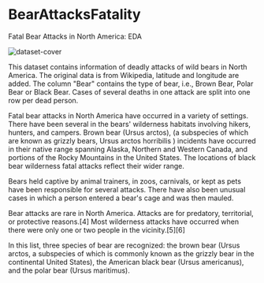 # BearAttacksFatality
Fatal Bear Attacks in North America: EDA

![dataset-cover](https://user-images.githubusercontent.com/100385953/179640766-f1b3778f-6cea-4da6-98d8-b43387f41818.jpg)


This dataset contains information of deadly attacks of wild bears in North America. The original data is from Wikipedia, latitude and longitude are added. The column "Bear" contains the type of bear, i.e., Brown Bear, Polar Bear or Black Bear.
Cases of several deaths in one attack are split into one row per dead person.

Fatal bear attacks in North America have occurred in a variety of settings. There have been several in the bears' wilderness habitats involving hikers, hunters, and campers. Brown bear (Ursus arctos), (a subspecies of which are known as grizzly bears, Ursus arctos horribilis ) incidents have occurred in their native range spanning Alaska, Northern and Western Canada, and portions of the Rocky Mountains in the United States. The locations of black bear wilderness fatal attacks reflect their wider range.

Bears held captive by animal trainers, in zoos, carnivals, or kept as pets have been responsible for several attacks. There have also been unusual cases in which a person entered a bear's cage and was then mauled.

Bear attacks are rare in North America. Attacks are for predatory, territorial, or protective reasons.[4] Most wilderness attacks have occurred when there were only one or two people in the vicinity.[5][6]

In this list, three species of bear are recognized: the brown bear (Ursus arctos, a subspecies of which is commonly known as the grizzly bear in the continental United States), the American black bear (Ursus americanus), and the polar bear (Ursus maritimus).
